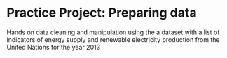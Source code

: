 # Practice Project: Preparing data
 Hands on data cleaning and manipulation using the a dataset with a list of indicators of energy supply and renewable electricity production from the United Nations for the year 2013
